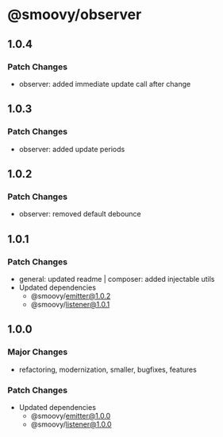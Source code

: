 # @smoovy/observer

## 1.0.4

### Patch Changes

- observer: added immediate update call after change

## 1.0.3

### Patch Changes

- observer: added update periods

## 1.0.2

### Patch Changes

- observer: removed default debounce

## 1.0.1

### Patch Changes

- general: updated readme | composer: added injectable utils
- Updated dependencies
  - @smoovy/emitter@1.0.2
  - @smoovy/listener@1.0.1

## 1.0.0

### Major Changes

- refactoring, modernization, smaller, bugfixes, features

### Patch Changes

- Updated dependencies
  - @smoovy/emitter@1.0.0
  - @smoovy/listener@1.0.0
